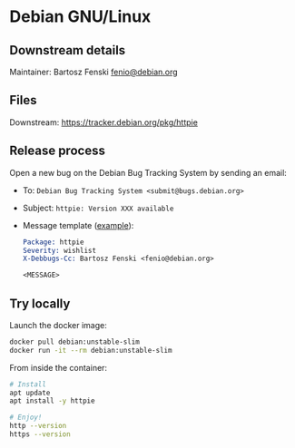# Debian GNU/Linux

## Downstream details

Maintainer: Bartosz Fenski <fenio@debian.org>

## Files

Downstream: <https://tracker.debian.org/pkg/httpie>

## Release process

Open a new bug on the Debian Bug Tracking System by sending an email:

- To: `Debian Bug Tracking System <submit@bugs.debian.org>`
- Subject: `httpie: Version XXX available`
- Message template ([example](https://bugs.debian.org/cgi-bin/bugreport.cgi?bug=993937)):

  ```email
  Package: httpie
  Severity: wishlist
  X-Debbugs-Cc: Bartosz Fenski <fenio@debian.org>

  <MESSAGE>
  ```

## Try locally

Launch the docker image:

```bash
docker pull debian:unstable-slim
docker run -it --rm debian:unstable-slim
```

From inside the container:

```bash
# Install
apt update
apt install -y httpie

# Enjoy!
http --version
https --version
```
